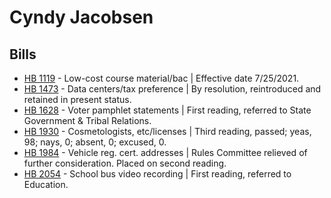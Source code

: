 # Cyndy Jacobsen
## Bills
* [HB 1119](/bill/2021-22/hb/1119/) - Low-cost course material/bac | Effective date 7/25/2021.
* [HB 1473](/bill/2021-22/hb/1473/) - Data centers/tax preference | By resolution, reintroduced and retained in present status.
* [HB 1628](/bill/2021-22/hb/1628/) - Voter pamphlet statements | First reading, referred to State Government & Tribal Relations.
* [HB 1930](/bill/2021-22/hb/1930/) - Cosmetologists, etc/licenses | Third reading, passed; yeas, 98; nays, 0; absent, 0; excused, 0.
* [HB 1984](/bill/2021-22/hb/1984/) - Vehicle reg. cert. addresses | Rules Committee relieved of further consideration.  Placed on second reading.
* [HB 2054](/bill/2021-22/hb/2054/) - School bus video recording | First reading, referred to Education.
